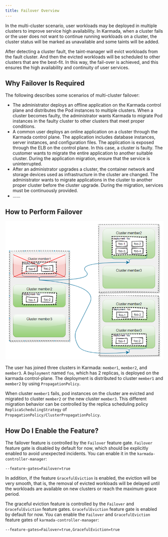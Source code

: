 ```yaml
---
title: Failover Overview
---
```


In the multi-cluster scenario, user workloads may be deployed in multiple clusters to improve service high availability. In Karmada, when a cluster fails or the user does not want to continue running workloads on a cluster, the cluster status will be marked as unavailable and some taints will be added. 

After detecting a cluster fault, the taint-manager will evict workloads from the fault cluster. And then the evicted workloads will be scheduled to other clusters that are the best-fit. In this way, the fail-over is achieved, and this ensures the high availability and continuity of user services. 

## Why Failover Is Required

The following describes some scenarios of multi-cluster failover:

- The administrator deploys an offline application on the Karmada control plane and distributes the Pod instances to multiple clusters. When a cluster becomes faulty, the administrator wants Karmada to migrate Pod instances in the faulty cluster to other clusters that meet proper conditions.
- A common user deploys an online application on a cluster through the Karmada control plane. The application includes database instances, server instances, and configuration files. The application is exposed through the ELB on the control plane. In this case, a cluster is faulty. The customer wants to migrate the entire application to another suitable cluster. During the application migration, ensure that the service is uninterrupted.
- After an administrator upgrades a cluster, the container network and storage devices used as infrastructure in the cluster are changed. The administrator wants to migrate applications in the cluster to another proper cluster before the cluster upgrade. During the migration, services must be continuously provided.
- ......

## How to Perform Failover

![](../../resources/userguide/failover/failover-overview.png)

The user has joined three clusters in Karmada: `member1`, `member2`, and `member3`. A `Deployment` named `foo`, which has 2 replicas, is deployed on the karmada control-plane. The deployment is distributed to cluster `member1` and `member2` by using `PropagationPolicy`.

When cluster `member1` fails, pod instances on the cluster are evicted and migrated to cluster `member2` or the new cluster `member3`. This different migration behavior can be controlled by the replica scheduling policy `ReplicaSchedulingStrategy` of `PropagationPolicy/ClusterPropagationPolicy`.

## How Do I Enable the Feature?

The failover feature is controlled by the `Failover` feature gate. `Failover` feature gate is disabled by default for now, which should be explicitly enabled to avoid unexpected incidents. You can enable it in the `karmada-controller-manager`:

```
--feature-gates=Failover=true
```

In addition, if the feature `GracefulEviction` is enabled, the eviction will be very smooth, that is, the removal of evicted workloads will be delayed until the workloads are available on new clusters or reach the maximum grace period.

The graceful eviction feature is controlled by the `Failover` and `GracefulEviction` feature gates. `GracefulEviction` feature gate is enabled by default for now. You can enable the `Failover` and `GracefulEviction` feature gates of `karmada-controller-manager`:

```
--feature-gates=Failover=true,GracefulEviction=true
```
